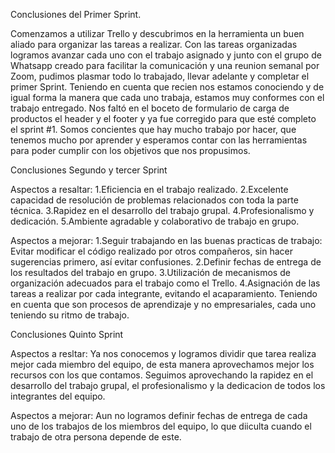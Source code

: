 Conclusiones del Primer Sprint.

Comenzamos a utilizar Trello y descubrimos en la herramienta un buen aliado para organizar las tareas a realizar.
Con las tareas organizadas logramos avanzar cada uno con el trabajo asignado y junto con el grupo de Whatsapp creado para facilitar la comunicación y una reunion semanal por Zoom, pudimos plasmar todo lo trabajado, llevar adelante y completar el primer Sprint.
Teniendo en cuenta que recien nos estamos conociendo y de igual forma la manera que cada uno trabaja, estamos muy conformes con el trabajo entregado.
Nos faltó en el boceto de formulario de carga de productos el header y el footer y ya fue corregido para que esté completo el sprint #1.
Somos concientes que hay mucho trabajo por hacer, que tenemos mucho por aprender y esperamos contar con las herramientas para poder cumplir con los objetivos que nos propusimos.

Conclusiones Segundo y tercer Sprint

Aspectos a resaltar:
1.Eficiencia en el trabajo realizado.
2.Excelente capacidad de resolución de problemas relacionados con toda la parte técnica. 
3.Rapidez en el desarrollo del trabajo grupal.
4.Profesionalismo y dedicación. 
5.Ambiente agradable y colaborativo de trabajo en grupo. 

Aspectos a mejorar: 
1.Seguir trabajando en las buenas practicas de trabajo: Evitar modificar el código realizado por otros compañeros, sin hacer sugerencias primero, así evitar confusiones. 
2.Definir fechas de entrega de los resultados del trabajo en grupo.
3.Utilización de mecanismos de organización adecuados para el trabajo como el Trello. 
4.Asignación de las tareas a realizar por cada integrante, evitando el acaparamiento. Teniendo en cuenta que son procesos de aprendizaje y no empresariales, cada uno teniendo su ritmo de trabajo. 


Conclusiones Quinto Sprint

Aspectos a resltar:
Ya nos conocemos y logramos dividir que tarea realiza mejor cada miembro del equipo, de esta manera aprovechamos mejor los recursos con los que contamos.
Seguimos aprovechando la rapidez en el desarrollo del trabajo grupal, el profesionalismo y la dedicacion de todos los integrantes del equipo.

Aspectos a mejorar:
Aun no logramos definir fechas de entrega de cada uno de los trabajos de los miembros del equipo, lo que diiculta cuando el trabajo de otra persona depende de este.



